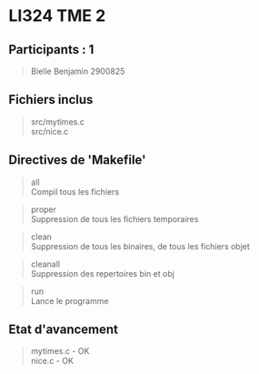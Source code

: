 LI324 TME 2
===========

Participants : 1
----------------

> Bielle Benjamin 2900825     
  
Fichiers inclus
---------------

> src/mytimes.c    
> src/nice.c    
        		           
Directives de 'Makefile'
------------------------

> all    
> Compil tous les fichiers     

> proper     
> Suppression de tous les fichiers temporaires    
  
> clean     
> Suppression de tous les binaires, de tous les fichiers objet    
  
> cleanall     
> Suppression des repertoires bin et obj    

> run     
> Lance le programme        

Etat d'avancement
-----------------

> mytimes.c - OK    
> nice.c    - OK    
